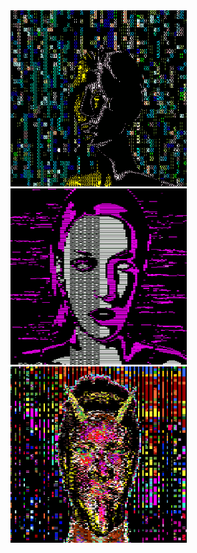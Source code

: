   <body>
    <div>
      <img src="image1.gif" width="282" height="282"/>
      <img src="image3.gif" width="282" height="282"/>
      <img src="image2.gif" width="282" height="282"/>
    </div>
  <body>
